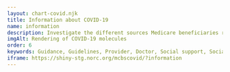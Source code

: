 ```yaml
---
layout: chart-covid.njk
title: Information about COVID-19
name: information
description: Investigate the different sources Medicare beneficiaries relied on for information about COVID-19.
imgAlt: Rendering of COVID-19 molecules
order: 6
keywords: Guidance, Guidelines, Provider, Doctor, Social support, Social support network, News, Internet, Social media, Government, Chronic, Coronavirus, Sex, Gender, Age, Income, Race, Ethnicity, Language, English, Dual, Dual eligible, Smoking, Smoker, Tobacco, Immune system, Medicare Advantage, Pandemic
iframe: https://shiny-stg.norc.org/mcbscovid/?information
---
```

